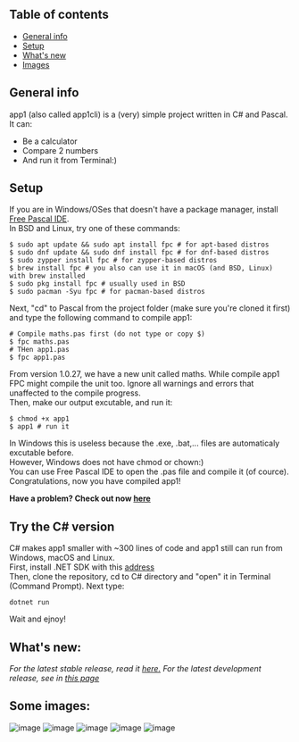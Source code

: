## Table of contents
* [General info](#general-info)
* [Setup](#setup)
* [What's new](#whats-new)
* [Images](#some-images)

## General info
app1 (also called app1cli) is a (very) simple project written in C# and Pascal. It can:
* Be a calculator
* Compare 2 numbers
* And run it from Terminal:)
	
## Setup
If you are in Windows/OSes that doesn't have a package manager, install [Free Pascal IDE](https://www.freepascal.org/download.html). <br>
In BSD and Linux, try one of these commands:

```
$ sudo apt update && sudo apt install fpc # for apt-based distros
$ sudo dnf update && sudo dnf install fpc # for dnf-based distros
$ sudo zypper install fpc # for zypper-based distros
$ brew install fpc # you also can use it in macOS (and BSD, Linux) with brew installed
$ sudo pkg install fpc # usually used in BSD
$ sudo pacman -Syu fpc # for pacman-based distros
```
Next, "cd" to Pascal from the project folder (make sure you're cloned it first) and type the following command to compile app1:
```
# Compile maths.pas first (do not type or copy $)
$ fpc maths.pas
# THen app1.pas
$ fpc app1.pas
```
From version 1.0.27, we have a new unit called maths. While compile app1 FPC might compile the unit too. 
Ignore all warnings and errors that unaffected to the compile progress. <br>
Then, make our output excutable, and run it:
``` 
$ chmod +x app1 
$ app1 # run it 
```
In Windows this is useless because the .exe, .bat,... files are automaticaly excutable before. <br>
However, Windows does not have chmod or chown:)  <br>
You can use Free Pascal IDE to open the .pas file and compile it (of cource). <br>
Congratulations, now you have compiled app1!

**Have a problem? Check out now [here](https://github.com/lebao3105/app1cli/blob/1.0.27/Pascal/README.md#warnings)**
## Try the C# version
C# makes app1 smaller with ~300 lines of code and app1 still can run from Windows, macOS and Linux.<br>
First, install .NET SDK with this [address](https://dotnet.microsoft.com/download)<br>
Then, clone the repository, cd to C# directory and "open" it in Terminal (Command Prompt). Next type:
```
dotnet run
```
Wait and ejnoy!

## What's new:
*For the latest stable release, read it [here.](https://github.com/lebao3105/app1cli/releases/)*
*For the latest development release, see in [this page](https://github.com/lebao3105/app1cli/blob/1.0.28/Pascal/README.md#whats-new)*

## Some images:
![image](https://user-images.githubusercontent.com/77564176/139211727-06351e51-9b6b-4363-be7d-109b0597bca6.png)
![image](https://user-images.githubusercontent.com/77564176/138020987-e248b913-0680-40eb-8e90-d71848780e3f.png)
![image](https://user-images.githubusercontent.com/77564176/139212160-2cfd1b74-0f59-444d-af8f-517d3e5475df.png)
![image](https://user-images.githubusercontent.com/77564176/139212433-a15929d2-7e75-45b8-b764-f702242a56bc.png)
![image](https://user-images.githubusercontent.com/77564176/139212736-f8670679-9d78-4b28-be0b-cbc20dbb9c77.png)

